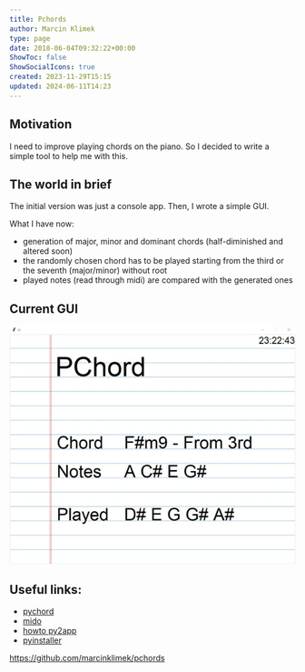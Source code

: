 ```yaml
---
title: Pchords
author: Marcin Klimek
type: page
date: 2018-06-04T09:32:22+00:00
ShowToc: false
ShowSocialIcons: true
created: 2023-11-29T15:15
updated: 2024-06-11T14:23
---
```

## Motivation

I need to improve playing chords on the piano. So I decided to write a simple tool to help me with this.

## The world in brief
The initial version was just a console app. Then, I wrote a simple GUI.

What I have now:
* generation of major, minor and dominant chords (half-diminished and altered soon)
* the randomly chosen chord has to be played starting from the third or the seventh (major/minor) without root
* played notes (read through midi) are compared with the generated ones 

## Current GUI

![it looks like this](https://github.com/marcinklimek/pchords/raw/master/docs/screen_01.jpg?raw=true)

## Useful links:

* [pychord](https://github.com/yuma-m/pychord)
* [mido](https://github.com/mido/mido)
* [howto py2app](https://www.metachris.com/2015/11/create-standalone-mac-os-x-applications-with-python-and-py2app/)
* [pyinstaller](https://pyinstaller.org/)

https://github.com/marcinklimek/pchords 

